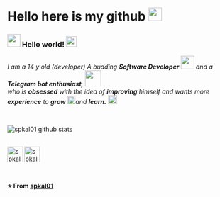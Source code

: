 # Hello here is my github&nbsp;<img src="https://github.com/TheDudeThatCode/TheDudeThatCode/blob/master/Assets/Mario_Hello_Big.gif" width="30px">

### <img src="https://github.com/TheDudeThatCode/TheDudeThatCode/blob/master/Assets/Hi.gif" width="29px"> Hello world!&nbsp;<img src="https://github.com/TheDudeThatCode/TheDudeThatCode/blob/master/Assets/Earth.gif" width="24px">

<p>
  <em>
    I am a 14 y old (developer)
    A budding <b>Software Developer</b> <img src="https://github.com/TheDudeThatCode/TheDudeThatCode/blob/master/Assets/Developer.gif" width="30px"> and a <b>Telegram  bot enthusiast,</b>&nbsp;<img src="https://github.com/TheDudeThatCode/TheDudeThatCode/blob/master/Assets/Designer.gif" width="36px"><br>who is <b>obsessed</b>
    with the idea of <b>improving</b> himself and wants more <b>experience</b> to 
    <b>grow</b> <img src="https://github.com/TheDudeThatCode/TheDudeThatCode/blob/master/Assets/Rocket.gif" width="18px">and 
    <b>learn.</b> <img src="https://github.com/TheDudeThatCode/TheDudeThatCode/blob/master/Assets/Medal.gif" width="20px">
  </em>  
</p>


<br>


![spkal01 github stats](https://github-readme-stats.vercel.app/api?username=spkal01&show_icons=true&hide_border=true)

<br>

  <a href="https://www.instagram.com/thedudethatcode/">
    <img align="left" alt="spkal01 | Instagram" width="35px" src="https://github.com/TheDudeThatCode/TheDudeThatCode/blob/master/Assets/Instagram.svg" />
  </a>
  <a href="mailto:spkal01@outlook.com">
    <img align="left" alt="spkal01 | Gmail" width="35px" src="https://github.com/TheDudeThatCode/TheDudeThatCode/blob/master/Assets/Gmail.svg" />
  </a>

<br><br><br>

**⭐️ From [spkal01](https://github.com/spkal01)**
